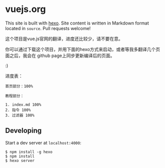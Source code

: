 # vuejs.org

This site is built with [hexo](http://zespia.tw/hexo/). Site content is written in Markdown format located in `source`. Pull requests welcome!

这个项目是vue.js官网的翻译，进度还比较少，请不要在意。

你可以通过下载这个项目，并用下面的hexo方式来启动，或者等我多翻译几个页面之后，我会在 github page上同步更新编译后的页面。

:)

进度表：

    首页部分：100%

    教程部分：
    
    1. index.md 100%
    2. 指令 100%
    3. 过滤器 100%

## Developing

Start a dev server at `localhost:4000`:

```
$ npm install -g hexo
$ npm install
$ hexo server
```
